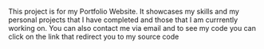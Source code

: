 This project is for my Portfolio Website. It showcases my skills and my personal projects that I have completed and those that I am currrently working on. You can also contact me via email and to see my code you can click on the link that redirect you to my source code
